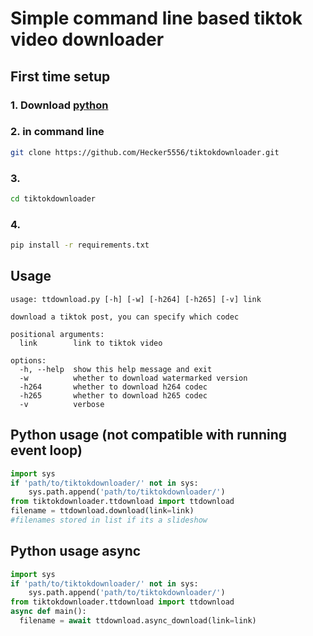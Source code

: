 # Simple command line based tiktok video downloader
## First time setup
### 1. Download [python](https://python.org)
### 2. in command line 
```bash
git clone https://github.com/Hecker5556/tiktokdownloader.git
```
### 3. 
```bash
cd tiktokdownloader
```
### 4. 
```bash
pip install -r requirements.txt
```
## Usage
```
usage: ttdownload.py [-h] [-w] [-h264] [-h265] [-v] link

download a tiktok post, you can specify which codec

positional arguments:
  link        link to tiktok video

options:
  -h, --help  show this help message and exit
  -w          whether to download watermarked version
  -h264       whether to download h264 codec
  -h265       whether to download h265 codec
  -v          verbose
```
## Python usage (not compatible with running event loop)
```python
import sys
if 'path/to/tiktokdownloader/' not in sys:
    sys.path.append('path/to/tiktokdownloader/')
from tiktokdownloader.ttdownload import ttdownload
filename = ttdownload.download(link=link)
#filenames stored in list if its a slideshow
```
## Python usage async
```python
import sys
if 'path/to/tiktokdownloader/' not in sys:
    sys.path.append('path/to/tiktokdownloader/')
from tiktokdownloader.ttdownload import ttdownload
async def main():
  filename = await ttdownload.async_download(link=link)
```
